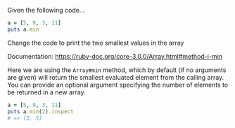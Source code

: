 Given the following code...
```ruby
a = [5, 9, 3, 11]
puts a.min
```
Change the code to print the two smallest values in the array

Documentation: https://ruby-doc.org/core-3.0.0/Array.html#method-i-min

Here we are using the `Array#min` method, which by default (if no arguments are given) will return the smallest evaluated element from the calling array. You can provide an optional argument specifying the number of elements to be returned in a new array. 

```ruby
a = [5, 9, 3, 11]
puts a.min(2).inspect
# => [3, 5]
```